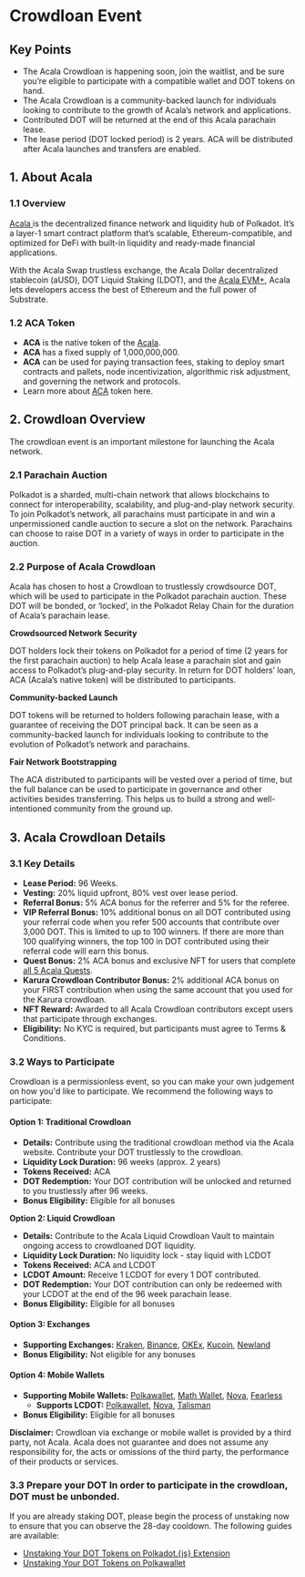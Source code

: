 # Crowdloan Event

## Key Points&#x20;

* The Acala Crowdloan is happening soon, join the waitlist, and be sure you’re eligible to participate with a compatible wallet and DOT tokens on hand.&#x20;
* The Acala Crowdloan is a community-backed launch for individuals looking to contribute to the growth of Acala’s network and applications.&#x20;
* Contributed DOT will be returned at the end of this Acala parachain lease.
* The lease period (DOT locked period) is 2 years. ACA will be distributed after Acala launches and transfers are enabled.

## 1. About Acala

### 1.1 Overview

[Acala ](https://acala.network/)is the decentralized finance network and liquidity hub of Polkadot. It’s a layer-1 smart contract platform that’s scalable, Ethereum-compatible, and optimized for DeFi with built-in liquidity and ready-made financial applications.

With the Acala Swap trustless exchange, the Acala Dollar decentralized stablecoin (aUSD), DOT Liquid Staking (LDOT), and the [Acala EVM+](https://medium.com/acalanetwork/scale-ethereum-based-defi-to-polkadot-with-acala-evm-now-fully-evm-compatible-with-full-access-to-cd3afd525f96), Acala lets developers access the best of Ethereum and the full power of Substrate.

### 1.2 ACA Token

* **ACA** is the native token of the [Acala](https://acala.network/).&#x20;
* **ACA** has a fixed supply of 1,000,000,000.
* **ACA** can be used for paying transaction fees, staking to deploy smart contracts and pallets, node incentivization, algorithmic risk adjustment, and governing the network and protocols.
* Learn more about [ACA](https://acala.network/acala/token) token here.

## 2. Crowdloan Overview

The crowdloan event is an important milestone for launching the Acala network.

### 2.1 Parachain Auction

Polkadot is a sharded, multi-chain network that allows blockchains to connect for interoperability, scalability, and plug-and-play network security. To join Polkadot’s network, all parachains must participate in and win a unpermissioned candle auction to secure a slot on the network. Parachains can choose to raise DOT in a variety of ways in order to participate in the auction.

### 2.2 Purpose of Acala Crowdloan&#x20;

Acala has chosen to host a Crowdloan to trustlessly crowdsource DOT, which will be used to participate in the Polkadot parachain auction. These DOT will be bonded, or ‘locked’, in the Polkadot Relay Chain for the duration of Acala’s parachain lease.

**Crowdsourced Network Security**&#x20;

DOT holders lock their tokens on Polkadot for a period of time (2 years for the first parachain auction) to help Acala lease a parachain slot and gain access to Polkadot’s plug-and-play security. In return for DOT holders’ loan, ACA (Acala’s native token) will be distributed to participants.

**Community-backed Launch**&#x20;

DOT tokens will be returned to holders following parachain lease, with a guarantee of receiving the DOT principal back. It can be seen as a community-backed launch for individuals looking to contribute to the evolution of Polkadot’s network and parachains.

**Fair Network Bootstrapping**&#x20;

The ACA distributed to participants will be vested over a period of time, but the full balance can be used to participate in governance and other activities besides transferring. This helps us to build a strong and well-intentioned community from the ground up.

## 3. Acala Crowdloan Details

### 3.1 Key Details

* **Lease Period:** 96 Weeks.
* **Vesting:** 20% liquid upfront, 80% vest over lease period.
* **Referral Bonus:** 5% ACA bonus for the referrer and 5% for the referee.
* **VIP Referral Bonus:** 10% additional bonus on all DOT contributed using your referral code when you refer 500 accounts that contribute over 3,000 DOT. This is limited to up to 100 winners. If there are more than 100 qualifying winners, the top 100 in DOT contributed using their referral code will earn this bonus.
* **Quest Bonus:** 2% ACA bonus and exclusive NFT for users that complete [all 5 Acala Quests](https://acala.network/acala/quests).
* **Karura Crowdloan Contributor Bonus:** 2% additional ACA bonus on your FIRST contribution when using the same account that you used for the Karura crowdloan.
* **NFT Reward:** Awarded to all Acala Crowdloan contributors except users that participate through exchanges.
* **Eligibility:** No KYC is required, but participants must agree to Terms & Conditions.

### 3.2 Ways to Participate

Crowdloan is a permissionless event, so you can make your own judgement on how you'd like to participate. We recommend the following ways to participate:

#### Option 1: Traditional Crowdloan

* **Details:** Contribute using the traditional crowdloan method via the Acala website. Contribute your DOT trustlessly to the crowdloan.
* **Liquidity Lock Duration:** 96 weeks (approx. 2 years)
* **Tokens Received:** ACA
* **DOT Redemption:** Your DOT contribution will be unlocked and returned to you trustlessly after 96 weeks.
* **Bonus Eligibility:** Eligible for all bonuses

**Option 2: Liquid Crowdloan**

* **Details:** Contribute to the Acala Liquid Crowdloan Vault to maintain ongoing access to crowdloaned DOT liquidity.
* **Liquidity Lock Duration:** No liquidity lock - stay liquid with LCDOT
* **Tokens Received:** ACA and LCDOT
* **LCDOT Amount:** Receive 1 LCDOT for every 1 DOT contributed.
* **DOT Redemption:** Your DOT contribution can only be redeemed with your LCDOT at the end of the 96 week parachain lease.
* **Bonus Eligibility:** Eligible for all bonuses

#### Option 3: Exchanges

* **Supporting Exchanges:** [Kraken](https://www.kraken.com/learn/parachain-auctions), [Binance](https://www.binance.com/en/dotslot), [OKEx](https://www.okex.com/earn/slotauction), [Kucoin](https://www.kucoin.com/news/en-kucoin-will-support-the-kusama-parachain-slot-auction), [Newland](https://newland.finance)
* **Bonus Eligibility:** Not eligible for any bonuses

#### Option 4: Mobile Wallets

* **Supporting Mobile Wallets:** [Polkawallet](https://polkawallet.io/), [Math Wallet](https://mathwallet.org/en-us/), [Nova](https://novawallet.io/), [Fearless](https://fearlesswallet.io/)
  * **Supports LCDOT:** [Polkawallet](https://polkawallet.io/), [Nova](https://novawallet.io/), [Talisman](https://app.talisman.xyz/)
* **Bonus Eligibility:** Eligible for all bonuses

**Disclaimer:** Crowdloan via exchange or mobile wallet is provided by a third party, not Acala. Acala does not guarantee and does not assume any responsibility for, the acts or omissions of the third party, the performance of their products or services.&#x20;

### 3.3 Prepare your DOT In order to participate in the crowdloan, DOT must be unbonded.&#x20;

If you are already staking DOT, please begin the process of unstaking now to ensure that you can observe the 28-day cooldown. The following guides are available: ​

* [Unstaking Your DOT Tokens on Polkadot.{js} Extension​](dot-address/unstaking-your-dot/unstaking-your-dot-tokens-on-polkadot.-js-extension.md)&#x20;
* [Unstaking Your DOT Tokens on Polkawallet](dot-address/unstaking-your-dot/unstaking-your-dot-tokens-on-polkawallet.md)



